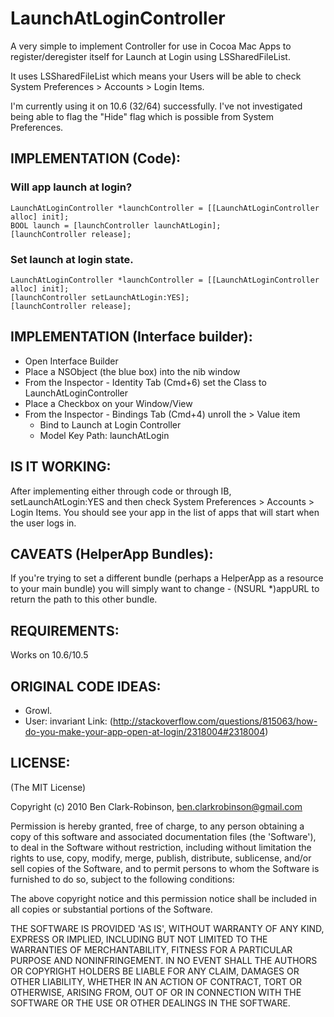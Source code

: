 # LaunchAtLoginController

A very simple to implement Controller for use in Cocoa Mac Apps to register/deregister itself for Launch at Login using LSSharedFileList.

It uses LSSharedFileList which means your Users will be able to check System Preferences > Accounts > Login Items.

I'm currently using it on 10.6 (32/64) successfully. I've not investigated being able to flag the "Hide" flag which is possible from System Preferences.

## IMPLEMENTATION (Code):

### Will app launch at login?

    LaunchAtLoginController *launchController = [[LaunchAtLoginController alloc] init];
	BOOL launch = [launchController launchAtLogin];
	[launchController release];

### Set launch at login state.

	LaunchAtLoginController *launchController = [[LaunchAtLoginController alloc] init];
	[launchController setLaunchAtLogin:YES];
	[launchController release];

## IMPLEMENTATION (Interface builder):

* Open Interface Builder
* Place a NSObject (the blue box) into the nib window
* From the Inspector - Identity Tab (Cmd+6) set the Class to LaunchAtLoginController
* Place a Checkbox on your Window/View
* From the Inspector - Bindings Tab (Cmd+4) unroll the > Value item
  * Bind to Launch at Login Controller
  * Model Key Path: launchAtLogin

## IS IT WORKING:

After implementing either through code or through IB, setLaunchAtLogin:YES and then check System Preferences > Accounts > Login Items. You should see your app in the list of apps that will start when the user logs in.

## CAVEATS (HelperApp Bundles):

If you're trying to set a different bundle (perhaps a HelperApp as a resource to your main bundle) you will simply want to change 
    - (NSURL *)appURL 
to return the path to this other bundle.

## REQUIREMENTS:

Works on 10.6/10.5

## ORIGINAL CODE IDEAS:

* Growl. 
* User: invariant Link: (http://stackoverflow.com/questions/815063/how-do-you-make-your-app-open-at-login/2318004#2318004)


## LICENSE:

(The MIT License)

Copyright (c) 2010 Ben Clark-Robinson, ben.clarkrobinson@gmail.com

Permission is hereby granted, free of charge, to any person obtaining
a copy of this software and associated documentation files (the
'Software'), to deal in the Software without restriction, including
without limitation the rights to use, copy, modify, merge, publish,
distribute, sublicense, and/or sell copies of the Software, and to
permit persons to whom the Software is furnished to do so, subject to
the following conditions:

The above copyright notice and this permission notice shall be
included in all copies or substantial portions of the Software.

THE SOFTWARE IS PROVIDED 'AS IS', WITHOUT WARRANTY OF ANY KIND,
EXPRESS OR IMPLIED, INCLUDING BUT NOT LIMITED TO THE WARRANTIES OF
MERCHANTABILITY, FITNESS FOR A PARTICULAR PURPOSE AND NONINFRINGEMENT.
IN NO EVENT SHALL THE AUTHORS OR COPYRIGHT HOLDERS BE LIABLE FOR ANY
CLAIM, DAMAGES OR OTHER LIABILITY, WHETHER IN AN ACTION OF CONTRACT,
TORT OR OTHERWISE, ARISING FROM, OUT OF OR IN CONNECTION WITH THE
SOFTWARE OR THE USE OR OTHER DEALINGS IN THE SOFTWARE.
